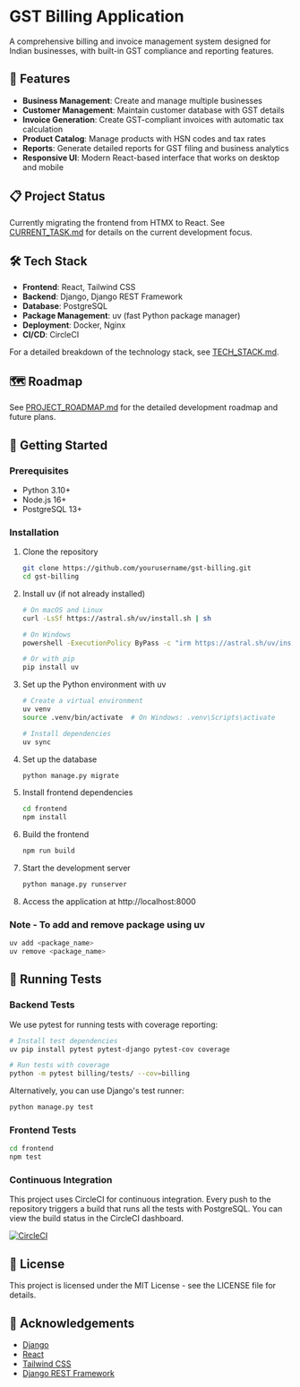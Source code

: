 # GST Billing Application

A comprehensive billing and invoice management system designed for Indian businesses, with built-in GST compliance and reporting features.

## 🚀 Features

- **Business Management**: Create and manage multiple businesses
- **Customer Management**: Maintain customer database with GST details
- **Invoice Generation**: Create GST-compliant invoices with automatic tax calculation
- **Product Catalog**: Manage products with HSN codes and tax rates
- **Reports**: Generate detailed reports for GST filing and business analytics
- **Responsive UI**: Modern React-based interface that works on desktop and mobile

## 📋 Project Status

Currently migrating the frontend from HTMX to React. See [CURRENT_TASK.md](CURRENT_TASK.md) for details on the current development focus.

## 🛠️ Tech Stack

- **Frontend**: React, Tailwind CSS
- **Backend**: Django, Django REST Framework
- **Database**: PostgreSQL
- **Package Management**: uv (fast Python package manager)
- **Deployment**: Docker, Nginx
- **CI/CD**: CircleCI

For a detailed breakdown of the technology stack, see [TECH_STACK.md](TECH_STACK.md).

## 🗺️ Roadmap

See [PROJECT_ROADMAP.md](PROJECT_ROADMAP.md) for the detailed development roadmap and future plans.

## 🚀 Getting Started

### Prerequisites

- Python 3.10+
- Node.js 16+
- PostgreSQL 13+

### Installation

1. Clone the repository
   ```bash
   git clone https://github.com/yourusername/gst-billing.git
   cd gst-billing
   ```

2. Install uv (if not already installed)
   ```bash
   # On macOS and Linux
   curl -LsSf https://astral.sh/uv/install.sh | sh

   # On Windows
   powershell -ExecutionPolicy ByPass -c "irm https://astral.sh/uv/install.ps1 | iex"

   # Or with pip
   pip install uv
   ```

3. Set up the Python environment with uv
   ```bash
   # Create a virtual environment
   uv venv
   source .venv/bin/activate  # On Windows: .venv\Scripts\activate

   # Install dependencies
   uv sync
   ```

4. Set up the database
   ```bash
   python manage.py migrate
   ```

5. Install frontend dependencies
   ```bash
   cd frontend
   npm install
   ```

6. Build the frontend
   ```bash
   npm run build
   ```

7. Start the development server
   ```bash
   python manage.py runserver
   ```

8. Access the application at http://localhost:8000

### Note - To add and remove package using uv
   ```bash
   uv add <package_name>
   uv remove <package_name>
   ```

## 🧪 Running Tests

### Backend Tests
We use pytest for running tests with coverage reporting:

```bash
# Install test dependencies
uv pip install pytest pytest-django pytest-cov coverage

# Run tests with coverage
python -m pytest billing/tests/ --cov=billing
```

Alternatively, you can use Django's test runner:

```bash
python manage.py test
```

### Frontend Tests
```bash
cd frontend
npm test
```

### Continuous Integration
This project uses CircleCI for continuous integration. Every push to the repository triggers a build that runs all the tests with PostgreSQL. You can view the build status in the CircleCI dashboard.

[![CircleCI](https://circleci.com/gh/yourusername/gst-billing.svg?style=shield)](https://circleci.com/gh/yourusername/gst-billing)

## 📝 License

This project is licensed under the MIT License - see the LICENSE file for details.

## 🙏 Acknowledgements

- [Django](https://www.djangoproject.com/)
- [React](https://reactjs.org/)
- [Tailwind CSS](https://tailwindcss.com/)
- [Django REST Framework](https://www.django-rest-framework.org/)
